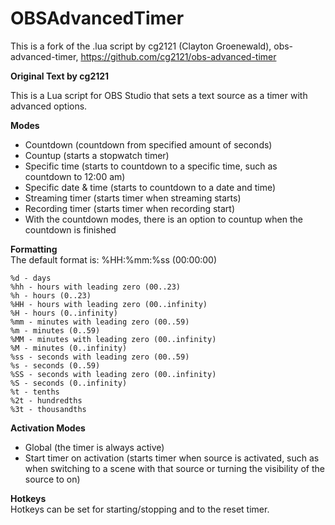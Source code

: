 # OBSAdvancedTimer

This is a fork of the .lua script by cg2121 (Clayton Groenewald), obs-advanced-timer, https://github.com/cg2121/obs-advanced-timer

**Original Text by cg2121**

This is a Lua script for OBS Studio that sets a text source as a timer with advanced options.  

**Modes**  
- Countdown (countdown from specified amount of seconds)  
- Countup (starts a stopwatch timer)  
- Specific time (starts to countdown to a specific time, such as countdown to 12:00 am)  
- Specific date & time (starts to countdown to a date and time)  
- Streaming timer (starts timer when streaming starts)  
- Recording timer (starts timer when recording start)  
- With the countdown modes, there is an option to countup when the countdown is finished

**Formatting**  
The default format is: %HH:%mm:%ss (00:00:00)  

```
%d - days
%hh - hours with leading zero (00..23)
%h - hours (0..23)
%HH - hours with leading zero (00..infinity)
%H - hours (0..infinity)
%mm - minutes with leading zero (00..59)
%m - minutes (0..59)
%MM - minutes with leading zero (00..infinity)
%M - minutes (0..infinity)
%ss - seconds with leading zero (00..59)
%s - seconds (0..59)
%SS - seconds with leading zero (00..infinity)
%S - seconds (0..infinity)
%t - tenths
%2t - hundredths
%3t - thousandths
```

**Activation Modes**  
- Global (the timer is always active)  
- Start timer on activation (starts timer when source is activated, such as when switching to a scene with that source or turning the visibility of the source to on)  


**Hotkeys**  
Hotkeys can be set for starting/stopping and to the reset timer.
